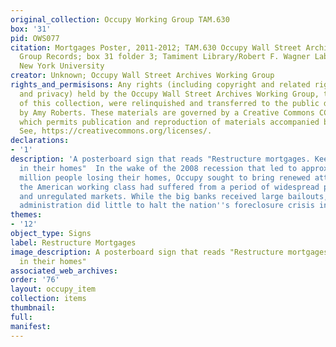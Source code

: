 ```yaml
---
original_collection: Occupy Working Group TAM.630
box: '31'
pid: OWS077
citation: Mortgages Poster, 2011-2012; TAM.630 Occupy Wall Street Archives Working
  Group Records; box 31 folder 3; Tamiment Library/Robert F. Wagner Labor Archives,
  New York University
creator: Unknown; Occupy Wall Street Archives Working Group
rights_and_permisisons: Any rights (including copyright and related rights to publicity
  and privacy) held by the Occupy Wall Street Archives Working Group, the creator
  of this collection, were relinquished and transferred to the public domain in 2013
  by Amy Roberts. These materials are governed by a Creative Commons CC0 license,
  which permits publication and reproduction of materials accompanied by full attribution.
  See, https://creativecommons.org/licenses/.
declarations:
- '1'
description: 'A posterboard sign that reads "Restructure mortgages. Keep Americans
  in their homes"  In the wake of the 2008 recession that led to approximately 10
  million people losing their homes, Occupy sought to bring renewed attention to how
  the American working class had suffered from a period of widespread predatory lending
  and unregulated markets. While the big banks received large bailouts, the Obama
  administration did little to halt the nation''s foreclosure crisis in 2009. '
themes:
- '12'
object_type: Signs
label: Restructure Mortgages
image_description: A posterboard sign that reads "Restructure mortgages. Keep Americans
  in their homes"
associated_web_archives:
order: '76'
layout: occupy_item
collection: items
thumbnail:
full:
manifest:
---
```

